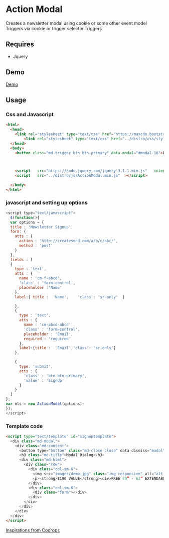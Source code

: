 # Action Modal 

Creates a newsletter modal using cookie or some other event model 
Triggers via cookie or trigger selector.Triggers

## Requires

* Jquery

## Demo

[Demo](http://dev.fifthgeardev.com/ActionModal/demo/)

## Usage

### Css and Javascript
```html
<html>
  <head>
    <link rel="stylesheet" type="text/css" href="https://maxcdn.bootstrapcdn.com/bootstrap/3.3.7/css/bootstrap.min.css" />
		<link rel="stylesheet" type="text/css" href="../distro/css/style.css" />	    
  </head>
  <body>
    <button class="md-trigger btn btn-primary" data-modal="#modal-16">Blur</button>


    
    <script   src="https://code.jquery.com/jquery-3.1.1.min.js"   integrity="sha256-hVVnYaiADRTO2PzUGmuLJr8BLUSjGIZsDYGmIJLv2b8="   crossorigin="anonymous"></script>
    <script   src="../distro/js/ActionModal.min.js"  ></script>
    
  </body>
</html>
```
### javascript and setting up options

```javascript
<script type="text/javascript">
  $(function(){
  var options = {
  title : 'Newsletter Signup',			
  form: {
    atts : {
      action : 'http://createsend.com/a/b/c/abc/',
      method : 'post'
    }				
  },
  fields : [				
  {							
    type : 'text',
    atts : {
      name : 'cm-f-abcd',
      'class' : 'form-control',
      placeholder :'Name'
    },
    label:{	title :  'Name',	'class': 'sr-only'	}

    },			
    {					
      type : 'text',
      atts : {
        name : 'cm-abcd-abcd',
        'class' : 'form-control',
        placeholder : 'Email',
        required : 'required'
      },				
      label:{title :  'Email','class': 'sr-only'}
    },	

    {					
      type: 'submit',
      atts : {
        'class' : 'btn btn-primary',
        'value' : 'SignUp'
      }
    }
  ]
};
var nls = new ActionModal(options);
});
</script>
```

### Template code

```html
<script type="text/template" id="signuptemplate">
  <div class="md-modal">				
    <div class="md-content">
      <button type="button" class="md-close close" data-dismiss="modal" aria-label="Close"><span aria-hidden="true">&times;</span></button>
      <h3 class="md-title">Modal Dialog</h3>
      <div class="md-html">
        <div class="row">
          <div class="col-sm-6">
            <img src="images/demo.jpg" class="img-responsive" alt="alt text" />
            <p><strong>$190 VALUE</strong><div>FREE 40” - 62” EXTENDABLE FLAT BOX HANDLE GIVE AWAY ONE HANDLE GIVEN AWAY EVERY Friday THROUGH MARCH OF 2017.  SIGN UP EVERY WEEK FOR YOUR CHANCE TO WIN </div></p>
          </div>
          <div class="col-sm-6">
            <div class="form"></div>								
          </div>
        </div>
      </div>
    </div>
  </div>		
</script>

```

[Inspirations from Codrops](http://tympanus.net/codrops/?p=15313)

